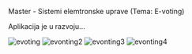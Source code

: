 Master - Sistemi elemtronske uprave (Tema: E-voting)


Aplikacija je u razvoju...

![evoting](https://github.com/user-attachments/assets/77a45567-5e2f-4887-aed8-3e281afe8a28)
![evonting2](https://github.com/user-attachments/assets/230f64e2-fc14-4148-af20-c5bbefd0785a)
![evonting3](https://github.com/user-attachments/assets/3f502956-aad2-499a-b117-15c3293c72ba)
![evonting4](https://github.com/user-attachments/assets/c9ea580a-ff3b-4447-99f9-ef074dfafb72)



